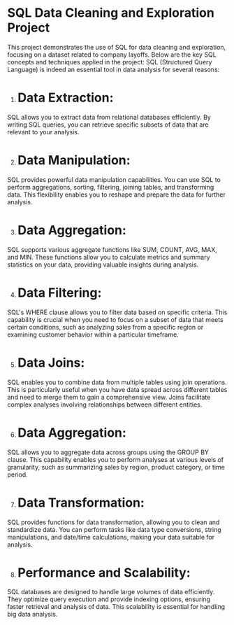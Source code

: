 # SQL Data Cleaning and Exploration Project
This project demonstrates the use of SQL for data cleaning and exploration, focusing on a dataset related to company layoffs. Below are the key SQL concepts and techniques applied in the project:
SQL (Structured Query Language) is indeed an essential tool in data analysis for several reasons:

1. # Data Extraction:
SQL allows you to extract data from relational databases efficiently. By writing SQL queries, you can retrieve specific subsets of data that are relevant to your analysis.

2. # Data Manipulation:
SQL provides powerful data manipulation capabilities. You can use SQL to perform aggregations, sorting, filtering, joining tables, and transforming data. This flexibility enables you to reshape and prepare the data for further analysis.

3. # Data Aggregation:
SQL supports various aggregate functions like SUM, COUNT, AVG, MAX, and MIN. These functions allow you to calculate metrics and summary statistics on your data, providing valuable insights during analysis.

4. # Data Filtering:
SQL's WHERE clause allows you to filter data based on specific criteria. This capability is crucial when you need to focus on a subset of data that meets certain conditions, such as analyzing sales from a specific region or examining customer behavior within a particular timeframe.

5. # Data Joins:
SQL enables you to combine data from multiple tables using join operations. This is particularly useful when you have data spread across different tables and need to merge them to gain a comprehensive view. Joins facilitate complex analyses involving relationships between different entities.

6. # Data Aggregation:
SQL allows you to aggregate data across groups using the GROUP BY clause. This capability enables you to perform analyses at various levels of granularity, such as summarizing sales by region, product category, or time period.

7. # Data Transformation:
SQL provides functions for data transformation, allowing you to clean and standardize data. You can perform tasks like data type conversions, string manipulations, and date/time calculations, making your data suitable for analysis.

8. # Performance and Scalability:
SQL databases are designed to handle large volumes of data efficiently. They optimize query execution and provide indexing options, ensuring faster retrieval and analysis of data. This scalability is essential for handling big data analysis.
